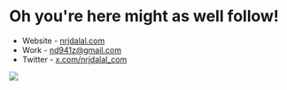 # Oh you're here might as well follow!

- Website - [nrjdalal.com](https://rdt.li/gh2nrjdalal)
- Work - [nd941z@gmail.com](mailto:nd941z@gmail.com)
- Twitter - [x.com/nrjdalal_com](https://rdt.li/x-nrjdalal)

![](https://rdt.li/gh-nrjdalal-visits)
